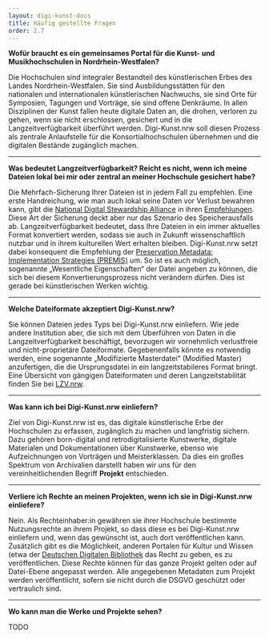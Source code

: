 ```yaml
---
layout: digi-kunst-docs
title: Häufig gestellte Fragen
order: 2.7
---
```


**Wofür braucht es ein gemeinsames Portal für die Kunst- und Musikhochschulen in Nordrhein-Westfalen?**

Die Hochschulen sind integraler Bestandteil des künstlerischen Erbes des Landes Nordrhein-Westfalen. Sie sind Ausbildungsstätten für den nationalen und internationalen künstlerischen Nachwuchs, sie sind Orte für Symposien, Tagungen und Vorträge, sie sind offene Denkräume. In allen Disziplinen der Kunst fallen heute digitale Daten an, die drohen, verloren zu gehen, wenn sie nicht erschlossen, gesichert und in die Langzeitverfügbarkeit überführt werden. Digi-Kunst.nrw soll diesen Prozess als zentrale Anlaufstelle für die Konsortialhochschulen übernehmen und die digitalen Bestände zugänglich machen.

----

**Was bedeutet Langzeitverfügbarkeit? Reicht es nicht, wenn ich meine Dateien lokal bei mir oder zentral an meiner Hochschule gesichert habe?**

Die Mehrfach-Sicherung Ihrer Dateien ist in jedem Fall zu empfehlen. Eine erste Handreichung, wie man auch lokal seine Daten vor Verlust bewahren kann, gibt die [National Digital Stewardship Alliance](https://ndsa.org/) in ihren [Empfehlungen](https://osf.io/3na96). Diese Art der Sicherung deckt aber nur das Szenario des Speicherausfalls ab. Langzeitverfügbarkeit bedeutet, dass Ihre Dateien in ein immer aktuelles Format konvertiert werden, sodass sie auch in Zukunft wissenschaftlich nutzbar und in ihrem kulturellen Wert erhalten bleiben. Digi-Kunst.nrw setzt dabei konsequent die Empfehlung der [Preservation Metadata: Implementation Strategies (PREMIS)](https://www.forschungsdaten.org/index.php/PREMIS) um. So ist es auch möglich, sogenannte „Wesentliche Eigenschaften“ der Datei angeben zu können, die sich bei diesem Konvertierungsprozess nicht verändern dürfen. Dies ist gerade bei künstlerischen Werken wichtig.

----

**Welche Dateiformate akzeptiert Digi-Kunst.nrw?**

Sie können Dateien jedes Typs bei Digi-Kunst.nrw einliefern. Wie jede andere Institution aber, die sich mit dem Überführen von Daten in die Langzeitverfügbarkeit beschäftigt, bevorzugen wir vornehmlich verlustfreie und nicht-proprietäre Dateiformate. Gegebenenfalls könnte es notwendig werden, eine sogenannte „Modifizierte Masterdatei“ (Modified Master) anzufertigen, die die Ursprungsdatei in ein langzeitstabileres Format bringt. Eine Übersicht von gängigen Dateiformaten und deren Langzeitstabilität finden Sie bei [LZV.nrw](https://www.lzv.nrw/dateiformate).

----

**Was kann ich bei Digi-Kunst.nrw einliefern?**

Ziel von Digi-Kunst.nrw ist es, das digitale künstlerische Erbe der Hochschulen zu erfassen, zugänglich zu machen und langfristig sichern. Dazu gehören born-digital und retrodigitalisierte Kunstwerke, digitale Materialen und Dokumentationen über Kunstwerke, ebenso wie Aufzeichnungen von Vorträgen und Meisterklassen. Da dies ein großes Spektrum von Archivalien darstellt haben wir uns für den vereinheitlichenden Begriff **Projekt** entschieden.

----

**Verliere ich Rechte an meinen Projekten, wenn ich sie in Digi-Kunst.nrw einliefere?**

Nein. Als Rechteinhaber:in gewähren sie ihrer Hochschule bestimmte Nutzungsrechte an ihrem Projekt, so dass diese es bei Digi-Kunst.nrw einliefern und, wenn das gewünscht ist, auch dort veröffentlichen kann. Zusätzlich gibt es die Möglichkeit, anderen Portalen für Kultur und Wissen (etwa der [Deutschen Digitalen Bibliothek](https://www.deutsche-digitale-bibliothek.de/) das Recht zu geben, es zu veröffentlichen. Diese Rechte können für das ganze Projekt gelten oder auf Datei-Ebene angepasst werden. Alle angegebenen Metadaten zum Projekt werden veröffentlicht, sofern sie nicht durch die DSGVO geschützt oder vertraulich sind.

----

**Wo kann man die Werke und Projekte sehen?**

TODO

